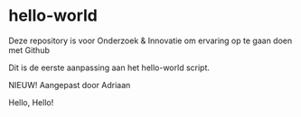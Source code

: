 # hello-world
Deze repository is voor Onderzoek &amp; Innovatie om ervaring op te gaan doen met Github

Dit is de eerste aanpassing aan het hello-world script.

NIEUW! Aangepast door Adriaan

Hello, Hello!

